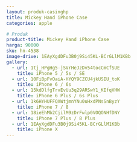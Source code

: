 ```yaml
---
layout: produk-casinghp
title: Mickey Hand iPhone Case
categories: apple

# Produk
product-title: Mickey Hand iPhone Case
harga: 90000
sku: hn-4538
image-drive: 1EAyXgdDFu3B0j9Si45KL-BCrGLlM1KBb
gallery:
  - url: 1tj_HPgHg5-jSVrHeJzDv54tocCmCfSUE
    title: iPhone 5 / 5s / SE
  - url: 10FiBpFvOaiA-HYQY9CZCU4jkUSIU_toK
    title: iPhone 6 / 6s
  - url: 15kdDlfgTrvEvUu3q29ARSwY1_KIfqVHW
    title: iPhone 6 Plus / 6s Plus
  - url: 1k6HYHUFFQXWtjmnYNu0uHxdPNsSnByzY
    title: iPhone 7 / 8
  - url: 18ieEhMb2CjilM9zDrFwlp0VOQONHfDNY
    title: iPhone 7 Plus / 8 Plus
  - url: 1EAyXgdDFu3B0j9Si45KL-BCrGLlM1KBb
    title: iPhone X
---
```


